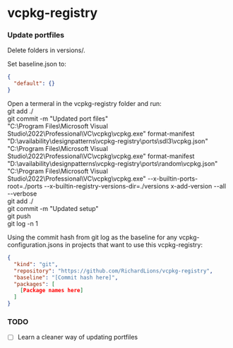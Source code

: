 # vcpkg-registry

### Update portfiles

Delete folders in versions/.

Set baseline.json to:
```json
{
  "default": {}
}
```

Open a termeral in the vcpkg-registry folder and run:<br>
git add ./<br>
git commit -m "Updated port files"<br>
"C:\Program Files\Microsoft Visual Studio\2022\Professional\VC\vcpkg\vcpkg.exe" format-manifest "D:\availability\designpatterns\vcpkg-registry\ports\sdl3\vcpkg.json"<br>
"C:\Program Files\Microsoft Visual Studio\2022\Professional\VC\vcpkg\vcpkg.exe" format-manifest "D:\availability\designpatterns\vcpkg-registry\ports\random\vcpkg.json"<br>
"C:\Program Files\Microsoft Visual Studio\2022\Professional\VC\vcpkg\vcpkg.exe" --x-builtin-ports-root=./ports --x-builtin-registry-versions-dir=./versions x-add-version --all --verbose<br>
git add ./<br>
git commit -m "Updated setup"<br>
git push<br>
git log -n 1<br>

Using the commit hash from git log as the baseline for any vcpkg-configuration.jsons in projects that want to use this vcpkg-registry:
```json
{
  "kind": "git",
  "repository": "https://github.com/RichardLions/vcpkg-registry",
  "baseline": "[Commit hash here]",
  "packages": [
    [Package names here]
  ]
}
```

### TODO
- [ ] Learn a cleaner way of updating portfiles
